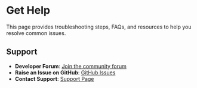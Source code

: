 # Get Help

This page provides troubleshooting steps, FAQs, and resources to help you resolve common issues.

## Support
- **Developer Forum**: [Join the community forum](#)
- **Raise an Issue on GitHub**: [GitHub Issues](https://github.com/open-edge-platform/edge-ai-suites/issues)
- **Contact Support**: [Support Page](#)